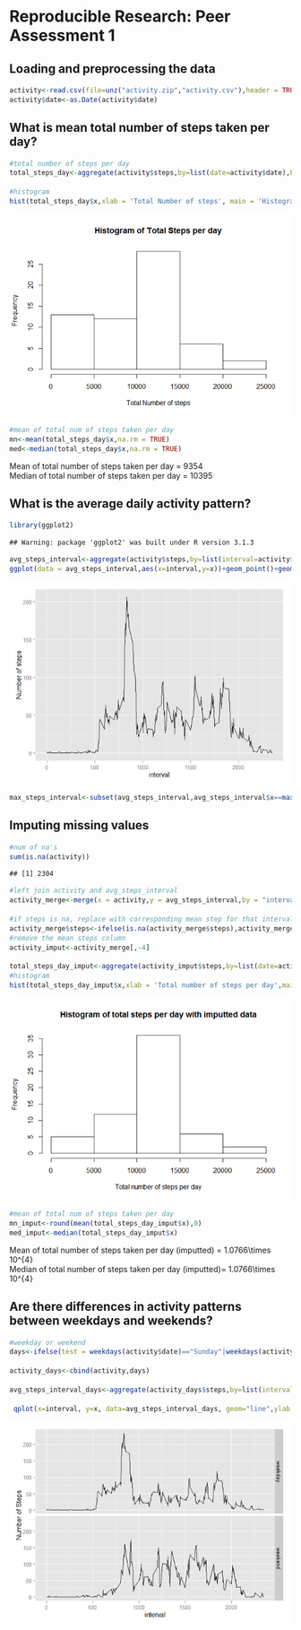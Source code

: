 # Reproducible Research: Peer Assessment 1


## Loading and preprocessing the data

```r
activity<-read.csv(file=unz("activity.zip","activity.csv"),header = TRUE)
activity$date<-as.Date(activity$date)
```

## What is mean total number of steps taken per day?

```r
#total number of steps per day
total_steps_day<-aggregate(activity$steps,by=list(date=activity$date),FUN = sum,na.rm=TRUE)

#histogram
hist(total_steps_day$x,xlab = 'Total Number of steps', main = 'Histogram of Total Steps per day')
```

![](PA1_template_files/figure-html/unnamed-chunk-2-1.png) 

```r
#mean of total num of steps taken per day
mn<-mean(total_steps_day$x,na.rm = TRUE)
med<-median(total_steps_day$x,na.rm = TRUE)
```
Mean of total number of steps taken per day = 9354  
Median of total number of steps taken per day = 10395

## What is the average daily activity pattern?

```r
library(ggplot2)
```

```
## Warning: package 'ggplot2' was built under R version 3.1.3
```

```r
avg_steps_interval<-aggregate(activity$steps,by=list(interval=activity$interval),FUN = mean,na.rm=TRUE)
ggplot(data = avg_steps_interval,aes(x=interval,y=x))+geom_point()+geom_line()+ylab('Number of steps')
```

![](PA1_template_files/figure-html/unnamed-chunk-3-1.png) 

```r
max_steps_interval<-subset(avg_steps_interval,avg_steps_interval$x==max(avg_steps_interval$x))
```

## Imputing missing values

```r
#num of na's
sum(is.na(activity))
```

```
## [1] 2304
```

```r
#left join activity and avg_steps_interval 
activity_merge<-merge(x = activity,y = avg_steps_interval,by = "interval",all.x = TRUE )

#if steps is na, replace with corresponding mean step for that interval
activity_merge$steps<-ifelse(is.na(activity_merge$steps),activity_merge$x,activity_merge$steps)
#remove the mean steps column
activity_imput<-activity_merge[,-4]

total_steps_day_imput<-aggregate(activity_imput$steps,by=list(date=activity_imput$date),FUN = sum,na.rm=TRUE)
#histogram
hist(total_steps_day_imput$x,xlab = 'Total number of steps per day',main = 'Histogram of total steps per day with imputted data' )
```

![](PA1_template_files/figure-html/unnamed-chunk-4-1.png) 

```r
#mean of total num of steps taken per day
mn_imput<-round(mean(total_steps_day_imput$x),0)
med_imput<-median(total_steps_day_imput$x)
```
Mean of total number of steps taken per day (imputted) = 1.0766\times 10^{4}  
Median of total number of steps taken per day (imputted)= 1.0766\times 10^{4}


## Are there differences in activity patterns between weekdays and weekends?


```r
#weekday or weekend
days<-ifelse(test = weekdays(activity$date)=="Sunday"|weekdays(activity$date)=="Saturday","weekend","weekday")

activity_days<-cbind(activity,days)

avg_steps_interval_days<-aggregate(activity_days$steps,by=list(interval=activity_days$interval,days=activity_days$days),FUN = mean,na.rm=TRUE)

 qplot(x=interval, y=x, data=avg_steps_interval_days, geom="line",ylab = 'Number of Steps') + facet_grid(days ~ .)
```

![](PA1_template_files/figure-html/unnamed-chunk-5-1.png) 

